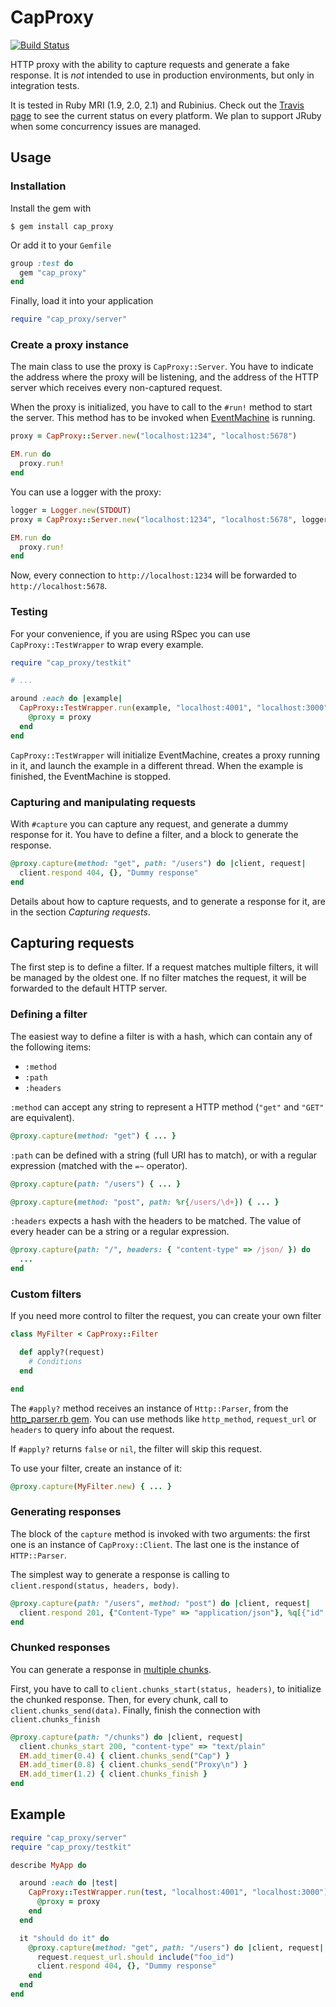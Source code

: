 # CapProxy

[![Build Status](https://travis-ci.org/ayosec/cap_proxy.svg)](https://travis-ci.org/ayosec/cap_proxy)

HTTP proxy with the ability to capture requests and generate a fake response. It is *not* intended to use in production environments, but only in integration tests.

It is tested in Ruby MRI (1.9, 2.0, 2.1) and Rubinius. Check out the [Travis page](https://travis-ci.org/ayosec/cap_proxy) to see the current status on every platform. We plan to support JRuby when some concurrency issues are managed.

## Usage

### Installation

Install the gem with

    $ gem install cap_proxy

Or add it to your `Gemfile`

```ruby
group :test do
  gem "cap_proxy"
end
```

Finally, load it into your application

```ruby
require "cap_proxy/server"
```

### Create a proxy instance

The main class to use the proxy is `CapProxy::Server`. You have to indicate the address where the proxy will be listening, and the address of the HTTP server which receives every non-captured request.

When the proxy is initialized, you have to call to the `#run!` method to start the server. This method has to be invoked when [EventMachine](http://eventmachine.rubyforge.org/) is running.

```ruby
proxy = CapProxy::Server.new("localhost:1234", "localhost:5678")

EM.run do
  proxy.run!
end
```

You can use a logger with the proxy:

```ruby
logger = Logger.new(STDOUT)
proxy = CapProxy::Server.new("localhost:1234", "localhost:5678", logger)

EM.run do
  proxy.run!
end
```

Now, every connection to `http://localhost:1234` will be forwarded to `http://localhost:5678`.

### Testing

For your convenience, if you are using RSpec you can use `CapProxy::TestWrapper` to wrap every example.

```ruby
require "cap_proxy/testkit"

# ...

around :each do |example|
  CapProxy::TestWrapper.run(example, "localhost:4001", "localhost:3000") do |proxy|
    @proxy = proxy
  end
end
```

`CapProxy::TestWrapper` will initialize EventMachine, creates a proxy running in it, and launch the example in a different thread. When the example is finished, the EventMachine is stopped.

### Capturing and manipulating requests

With `#capture` you can capture any request, and generate a dummy response for it. You have to define a filter, and a block to generate the response.

```ruby
@proxy.capture(method: "get", path: "/users") do |client, request|
  client.respond 404, {}, "Dummy response"
end
```

Details about how to capture requests, and to generate a response for it, are in the section *Capturing requests*.

## Capturing requests

The first step is to define a filter. If a request matches multiple filters, it will be managed by the oldest one. If no filter matches the request, it will be forwarded to the default HTTP server.

### Defining a filter

The easiest way to define a filter is with a hash, which can contain any of the following items:

* `:method`
* `:path`
* `:headers`

`:method` can accept any string to represent a HTTP method (`"get"` and `"GET"` are equivalent).

```ruby
@proxy.capture(method: "get") { ... }
```

`:path` can be defined with a string (full URI has to match), or with a regular expression (matched with the `=~` operator).

```ruby
@proxy.capture(path: "/users") { ... }

@proxy.capture(method: "post", path: %r{/users/\d+}) { ... }
```

`:headers` expects a hash with the headers to be matched. The value of every header can be a string or a regular expression.

```ruby
@proxy.capture(path: "/", headers: { "content-type" => /json/ }) do
  ...
end
```

### Custom filters

If you need more control to filter the request, you can create your own filter

```ruby
class MyFilter < CapProxy::Filter

  def apply?(request)
    # Conditions
  end

end
```

The `#apply?` method receives an instance of `Http::Parser`, from the [http_parser.rb gem](https://github.com/tmm1/http_parser.rb). You can use methods like `http_method`, `request_url` or `headers` to query info about the request.

If `#apply?` returns `false` or `nil`, the filter will skip this request.

To use your filter, create an instance of it:

```ruby
@proxy.capture(MyFilter.new) { ... }
```

### Generating responses

The block of the `capture` method is invoked with two arguments: the first one is an instance of `CapProxy::Client`. The last one is the instance of `HTTP::Parser`.

The simplest way to generate a response is calling to `client.respond(status, headers, body)`.

```ruby
@proxy.capture(path: "/users", method: "post") do |client, request|
  client.respond 201, {"Content-Type" => "application/json"}, %q[{"id": 123}]
end
```

### Chunked responses

You can generate a response in [multiple chunks](http://en.wikipedia.org/wiki/Chunked_transfer_encoding).

First, you have to call to `client.chunks_start(status, headers)`, to initialize the chunked response. Then, for every chunk, call to `client.chunks_send(data)`. Finally, finish the connection with `client.chunks_finish`

```ruby
@proxy.capture(path: "/chunks") do |client, request|
  client.chunks_start 200, "content-type" => "text/plain"
  EM.add_timer(0.4) { client.chunks_send("Cap") }
  EM.add_timer(0.8) { client.chunks_send("Proxy\n") }
  EM.add_timer(1.2) { client.chunks_finish }
end
```

## Example

```ruby
require "cap_proxy/server"
require "cap_proxy/testkit"

describe MyApp do

  around :each do |test|
    CapProxy::TestWrapper.run(test, "localhost:4001", "localhost:3000") do |proxy|
      @proxy = proxy
    end
  end

  it "should do it" do
    @proxy.capture(method: "get", path: "/users") do |client, request|
      request.request_url.should include("foo_id")
      client.respond 404, {}, "Dummy response"
    end
  end
end
```
